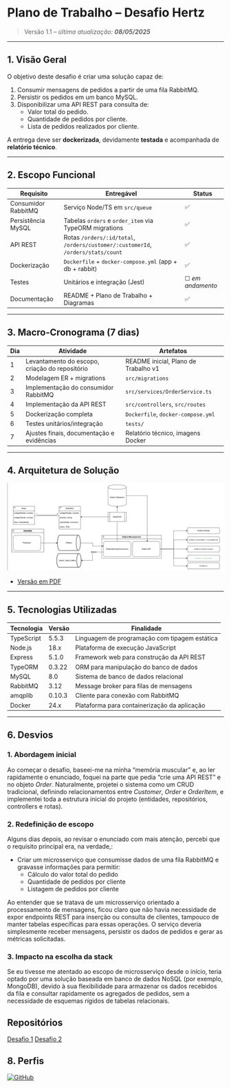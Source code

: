 # Plano de Trabalho – Desafio Hertz

> Versão 1.1 – _última atualização: **08/05/2025**_

---

## 1. Visão Geral
O objetivo deste desafio é criar uma solução capaz de:
1. Consumir mensagens de pedidos a partir de uma fila RabbitMQ.
2. Persistir os pedidos em um banco MySQL.
3. Disponibilizar uma API REST para consulta de:
   - Valor total do pedido.  
   - Quantidade de pedidos por cliente.  
   - Lista de pedidos realizados por cliente.  

A entrega deve ser **dockerizada**, devidamente **testada** e acompanhada de **relatório técnico**.

---

## 2. Escopo Funcional
| Requisito | Entregável | Status |
|-----------|-----------|---|
| Consumidor RabbitMQ | Serviço Node/TS em `src/queue` | ✅ |
| Persistência MySQL | Tabelas `orders` e `order_item` via TypeORM migrations | ✅ |
| API REST | Rotas `/orders/:id/total`, `/orders/customer/:customerId`, `/orders/stats/count` | ✅ |
| Dockerização | `Dockerfile` + `docker-compose.yml` (app + db + rabbit) | ✅ |
| Testes | Unitários e integração (Jest) | ☐ _em andamento_ |
| Documentação | README + Plano de Trabalho + Diagramas | ✅|

---

## 3. Macro-Cronograma (7 dias)

| Dia | Atividade | Artefatos                            |
|-----|-----------|--------------------------------------|
| 1 | Levantamento do escopo, criação do repositório | README inicial, Plano de Trabalho v1 |
| 2 | Modelagem ER + migrations | `src/migrations`                     |
| 3 | Implementação do consumidor RabbitMQ | `src/services/OrderService.ts`       |
| 4 | Implementação da API REST | `src/controllers`, `src/routes`      |
| 5 | Dockerização completa | `Dockerfile`, `docker-compose.yml`   |
| 6 | Testes unitários/integração | `tests/`                             |
| 7 | Ajustes finais, documentação e evidências | Relatório técnico, imagens Docker    |

---

## 4. Arquitetura de Solução

![Diagrama de Arquitetura](./arquitetura.png)

- [Versão em PDF](./arquitetura.pdf)

---

## 5. Tecnologias Utilizadas

| Tecnologia | Versão | Finalidade |
|------------|--------|------------|
| TypeScript | 5.5.3 | Linguagem de programação com tipagem estática |
| Node.js | 18.x | Plataforma de execução JavaScript |
| Express | 5.1.0 | Framework web para construção da API REST |
| TypeORM | 0.3.22 | ORM para manipulação do banco de dados |
| MySQL | 8.0 | Sistema de banco de dados relacional |
| RabbitMQ | 3.12 | Message broker para filas de mensagens |
| amqplib | 0.10.3 | Cliente para conexão com RabbitMQ |
| Docker | 24.x | Plataforma para containerização da aplicação |

---
## 6. Desvios 
### 1. Abordagem inicial
Ao começar o desafio, baseei-me na minha “memória muscular” e, ao ler rapidamente o enunciado, foquei na parte que pedia “crie uma API REST” e no objeto _Order_. Naturalmente, projetei o sistema como um CRUD tradicional, definindo relacionamentos entre _Customer_, _Order_ e _OrderItem_, e implementei toda a estrutura inicial do projeto (entidades, repositórios, controllers e rotas).

### 2. Redefinição de escopo
Alguns dias depois, ao revisar o enunciado com mais atenção, percebi que o requisito principal era, na verdade,:
- Criar um microsserviço que consumisse dados de uma fila RabbitMQ e gravasse informações para permitir:  
  - Cálculo do valor total do pedido  
  - Quantidade de pedidos por cliente  
  - Listagem de pedidos por cliente  

Ao entender que se tratava de um microsserviço orientado a processamento de mensagens, ficou claro que não havia necessidade de expor endpoints REST para inserção ou consulta de clientes, tampouco de manter tabelas específicas para essas operações. O serviço deveria simplesmente receber mensagens, persistir os dados de pedidos e gerar as métricas solicitadas.

### 3. Impacto na escolha da stack
Se eu tivesse me atentado ao escopo de microsserviço desde o início, teria optado por uma solução baseada em banco de dados NoSQL (por exemplo, MongoDB), devido à sua flexibilidade para armazenar os dados recebidos da fila e consultar rapidamente os agregados de pedidos, sem a necessidade de esquemas rígidos de tabelas relacionais.


## Repositórios

[Desafio 1](https://github.com/Alysson-Alves23/Projeto-1)
[Desafio 2](https://github.com/Alysson-Alves23/Projeto-2)

## 8. Perfis
[![GitHub](https://img.shields.io/badge/-GitHub-181717?style=for-the-badge&logo=github&logoColor=white)](https://github.com/Alysson-Alves23/)
